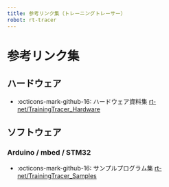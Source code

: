 ```yaml
---
title: 参考リンク集（トレーニングトレーサー）
robot: rt-tracer
---
```

# 参考リンク集

## ハードウェア

- :octicons-mark-github-16: 
ハードウェア資料集
[rt-net/TrainingTracer_Hardware](https://github.com/rt-net/TrainingTracer_Hardware)
    

## ソフトウェア

### Arduino / mbed / STM32

- :octicons-mark-github-16: 
サンプルプログラム集
[rt-net/TrainingTracer_Samples](https://github.com/rt-net/TrainingTracer_Samples)

